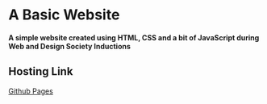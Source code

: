 # A Basic Website
#### A simple website created using HTML, CSS and a bit of JavaScript during Web and Design Society Inductions



## Hosting Link

[Github Pages](https://sudhansusekhardalai.github.io/BasicWebsite/)
